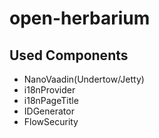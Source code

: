 # open-herbarium

## Used Components

* NanoVaadin(Undertow/Jetty)
* i18nProvider
* i18nPageTitle
* IDGenerator
* FlowSecurity
